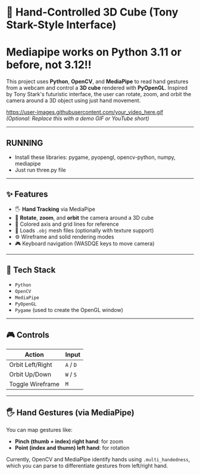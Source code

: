 # 🧊 Hand-Controlled 3D Cube (Tony Stark-Style Interface)
# Mediapipe works on Python 3.11 or before, not 3.12!!
This project uses **Python**, **OpenCV**, and **MediaPipe** to read hand gestures from a webcam and control a **3D cube** rendered with **PyOpenGL**. Inspired by Tony Stark's futuristic interface, the user can rotate, zoom, and orbit the camera around a 3D object using just hand movement.

https://user-images.githubusercontent.com/your_video_here.gif  
*(Optional: Replace this with a demo GIF or YouTube short)*

---

## RUNNING
- Install these libraries: pygame, pyopengl, opencv-python, numpy, mediapipe
- Just run three.py file

---

## ✨ Features

- 🖐️ **Hand Tracking** via MediaPipe
- 🔄 **Rotate**, **zoom**, and **orbit** the camera around a 3D cube
- 🧭 Colored axis and grid lines for reference
- 🧱 Loads `.obj` mesh files (optionally with texture support)
- ⚙️ Wireframe and solid rendering modes
- 🎮 Keyboard navigation (WASDQE keys to move camera)

---

## 🧰 Tech Stack

- `Python`
- `OpenCV`
- `MediaPipe`
- `PyOpenGL`
- `Pygame` (used to create the OpenGL window)

---

## 🎮 Controls

| Action        | Input        |
|---------------|--------------|
| Orbit Left/Right | `A` / `D` |
| Orbit Up/Down | `W` / `S`    |
| Toggle Wireframe | `M`       |

---

## 🖐️ Hand Gestures (via MediaPipe)

You can map gestures like:
- **Pinch (thumb + index) right hand**: for zoom
- **Point (index and thumn) left hand**: for rotation

Currently, OpenCV and MediaPipe identify hands using `.multi_handedness`, which you can parse to differentiate gestures from left/right hand.


